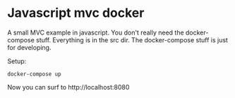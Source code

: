 # Javascript mvc docker

A small MVC example in javascript. You don't really need the docker-compose stuff. Everything is in the src dir. The docker-compose stuff is just for developing.

Setup:

```
docker-compose up
```

Now you can surf to http://localhost:8080
